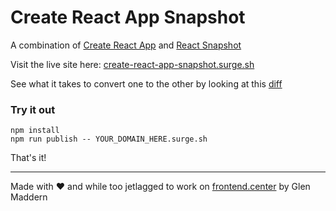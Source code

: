 # Create React App Snapshot

A combination of [Create React App](https://github.com/facebookincubator/create-react-app) and [React Snapshot](https://github.com/geelen/react-snapshot)

Visit the live site here: [create-react-app-snapshot.surge.sh](https://create-react-app-snapshot.surge.sh)

See what it takes to convert one to the other by looking at this [diff](https://github.com/geelen/create-react-app-snapshot/compare/303f774...master)

### Try it out

```
npm install
npm run publish -- YOUR_DOMAIN_HERE.surge.sh
```

That's it!

---

Made with ♥️ and while too jetlagged to work on [frontend.center](https://frontend.center) by Glen Maddern
